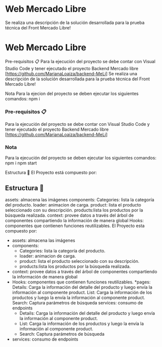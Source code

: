 # Web Mercado Libre
Se realiza una descripción de la solución desarrollada para la prueba técnica del Front Mercado Libre!
# Web Mercado Libre

Pre-requisitos 📋
Para la ejecución del proyecto se debe contar con Visual Studio Code y tener ejecutado el proyecto Backend Mercado libre [https://github.com/MarianaLoaiza/backend-MeLi]
Se realiza una descripción de la solución desarrollada para la  prueba técnica del Front Mercado Libre!

Nota
Para la ejecion del proyecto se deben ejecutar los siguientes comandos:
npm i
### Pre-requisitos 📋

Para la ejecución del proyecto se debe contar con Visual Studio Code y tener ejecutado el proyecto Backend Mercado libre [https://github.com/MarianaLoaiza/backend-MeLi] 

### Nota
Para la ejecución del proyecto se deben ejecutar los siguientes comandos:
npm i 
npm start

Estructura 🚀
El Proyecto está compuesto por:
## Estructura 🚀

assets: almacena las imágenes
components:
Categories: lista la categoría del producto.
loader: animacion de carga.
product: lista el producto seleccionado con su descripción.
products:lista los productos por la búsqueda realizada.
context: provee datos a través del árbol de componentes compartiendo la información de manera global
Hooks: componentes que contienen funciones reutilizables.
El Proyecto esta compuesto por:
* assets: almacena las imágenes 
* components: 
    * Categories: lista la categoría del producto.
    * loader: animacion de carga.
    * product: lista el producto seleccionado con su descripción.
    * products:lista los productos por la búsqueda realizada.
* context: provee  datos a través del árbol de componentes compartiendo la información de manera global 
* Hooks: componentes que contienen funciones reutilizables.
*pages:
Details: Carga la información del detalle del producto y luego envía la información al componente product.
List: Carga la información de los productos y luego la envía la información al componente product.
Search: Captura parámetros de búsqueda
services: consumo de endpoints
    * Details: Carga la información del detalle del producto y luego envía la información al componente product.
    * List: Carga la información de los productos  y luego la envía la información al  componente product.
    * Search: Captura  parámetros de búsqueda
* services: consumo de endpoints
